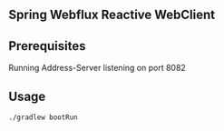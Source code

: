 ## Spring Webflux Reactive WebClient

## Prerequisites

Running Address-Server listening on port 8082

## Usage

```bash
./gradlew bootRun
```
